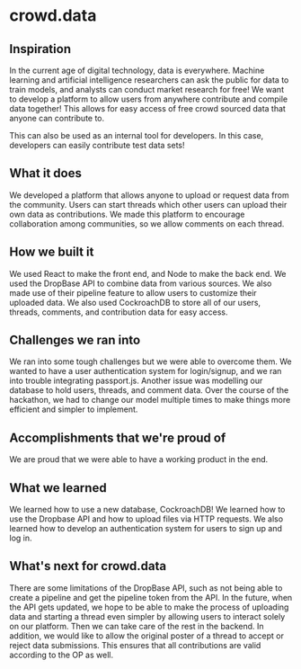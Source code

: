 # crowd.data

## Inspiration

In the current age of digital technology, data is everywhere. Machine learning and artificial intelligence researchers can ask the public for data to train models, and analysts can conduct market research for free! We want to develop a platform to allow users from anywhere contribute and compile data together! This allows for easy access of free crowd sourced data that anyone can contribute to.

This can also be used as an internal tool for developers. In this case, developers can easily contribute test data sets!

## What it does

We developed a platform that allows anyone to upload or request data from the community. Users can start threads which other users can upload their own data as contributions. We made this platform to encourage collaboration among communities, so we allow comments on each thread.

## How we built it

We used React to make the front end, and Node to make the back end. We used the DropBase API to combine data from various sources. We also made use of their pipeline feature to allow users to customize their uploaded data. We also used CockroachDB to store all of our users, threads, comments, and contribution data for easy access.

## Challenges we ran into

We ran into some tough challenges but we were able to overcome them. We wanted to have a user authentication system for login/signup, and we ran into trouble integrating passport.js. Another issue was modelling our database to hold users, threads, and comment data. Over the course of the hackathon, we had to change our model multiple times to make things more efficient and simpler to implement.

## Accomplishments that we're proud of

We are proud that we were able to have a working product in the end.

## What we learned

We learned how to use a new database, CockroachDB! We learned how to use the Dropbase API and how to upload files via HTTP requests. We also learned how to develop an authentication system for users to sign up and log in.

## What's next for crowd.data

There are some limitations of the DropBase API, such as not being able to create a pipeline and get the pipeline token from the API. In the future, when the API gets updated, we hope to be able to make the process of uploading data and starting a thread even simpler by allowing users to interact solely on our platform. Then we can take care of the rest in the backend. In addition, we would like to allow the original poster of a thread to accept or reject data submissions. This ensures that all contributions are valid according to the OP as well.
